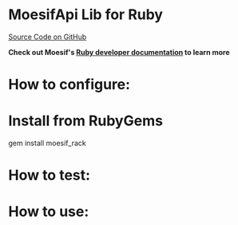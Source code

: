 MoesifApi Lib for Ruby
======================

[Source Code on GitHub](https://github.com/moesif/moesif-rack)

__Check out Moesif's
[Ruby developer documentation](https://www.moesif.com/developer-documentation) to learn more__

How to configure:
=================

Install from RubyGems
=====================
gem install moesif_rack

How  to test:
=============

How to use:
===========
